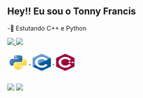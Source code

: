 ## Hey!! Eu sou o Tonny Francis
-📜 Estutando C++ e Python

 <div>
  <a href="https://github.com/Tonny-Francis">
  <img height="140em" src="https://github-readme-stats.vercel.app/api?username=Tonny-Francis&show_icons=true&theme=dark&include_all_commits=true&count_private=true"/>
  <img height="140em" src="https://github-readme-stats.vercel.app/api/top-langs/?username=Tonny-Francis&layout=compact&langs_count=7&theme=dark"/>
 </div>
 
 <div style="display: inline_block"><br>
  <img align="center" alt="Tonny-Python" height="40" width="50" src="https://raw.githubusercontent.com/devicons/devicon/master/icons/python/python-original.svg">
  <img align="center" alt="Tonny-Python" height="40" width="50" src="https://github.com/devicons/devicon/blob/master/icons/c/c-original.svg">
  <img align="center" alt="Tonny-Python" height="40" width="50" src="https://github.com/devicons/devicon/blob/master/icons/cplusplus/cplusplus-plain.svg">
</div>

##
  
<div> 
  <a href = "mailto:tonnyfrancis161@poli.ufrj.br"><img src="https://img.shields.io/badge/-Gmail-%23333?style=for-the-badge&logo=gmail&logoColor=white" target="_blank"></a>
  <a href="https://www.linkedin.com/in/tonny-francis-ba2449207/" target="_blank"><img src="https://img.shields.io/badge/-LinkedIn-%230077B5?style=for-the-badge&logo=linkedin&logoColor=white" target="_blank"></a>
</div>
